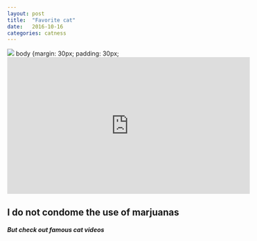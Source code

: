 ```yaml
---
layout: post
title:  "Favorite cat"
date:   2016-10-16
categories: catness
---
```


<html>
<body>
<img src="https://s-media-cache-ak0.pinimg.com/736x/88/20/77/88207726dc7399ef70aeb7a41a74f382.jpg"/>
body {margin: 30px; padding: 30px; 
<iframe width="560" height="315" src="https://www.youtube.com/embed/tntOCGkgt98" frameborder="0" allowfullscreen></iframe>
<h2> I do not condome the use of marjuanas</h2>
<h5> But check out famous cat videos</h5>
